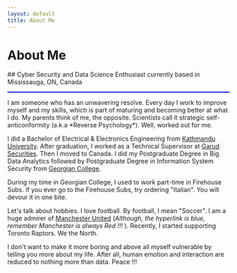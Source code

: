 ```yaml
---
layout: default
title: About Me
---
```

<div class="blurb">
	<h1>About Me</h1>
</div><!-- /.blurb -->
## Cyber Security and Data Science Enthusiast currently based in Mississauga, ON, Canada
<hr style="height:2px;border-width:0;color:blue;background-color:blue">
I am someone who has an unwavering resolve. Every day I work to improve myself and my skills, which is part of maturing and becoming better at what I do. My parents think of me, the opposite. Scientists call it strategic self-anticonformity (a.k.a *Reverse Psychology*). Well, worked out for me. 

[//]: # " When the map of [Portugal](/assets/portugal.jpg) is turned ninety degrees, it resembles [Nepal](/assets/nepal.png), the country where I was born. Would you believe me if I said, I was born in 2051? (When in Nepal, You live in the Future). Nepal follows the [Vikarami Calendar](https://en.wikipedia.org/wiki/Vikram_Samvat), which is 57 years ahead of the Gregorian Calendar. Do the math. I was born in 1994 AD. "

I did a Bachelor of Electrical & Electronics Engineering from [Kathmandu University](https://ku.edu.np/program/ung-in-electrical-and-electronics-engineering). After graduation, I worked as a Technical Supervisor at [Garud Securities](https://www.garudsecurities.com.np/). Then I moved to Canada. I did my Postgraduate Degree in Big Data Analytics followed by Postgraduate Degree in Information System Security from [Georgian College](https://www.georgiancollege.ca/). 

During my time in Georgian College, I used to work part-time in Firehouse Subs. If you ever go to the Firehouse Subs, try ordering "Italian". You will devour it in one bite.

Let's talk about hobbies. I love football. By football, I mean "Soccer". I am a huge admirer of [Manchester United](https://www.manutd.com/) (*Although, the hyperlink is blue, remember Manchester is always Red !!!* ). Recently, I started supporting Toronto Raptors. We the North. 

I don't want to make it more boring and above all myself vulnerable by telling you more about my life. After all, human emotion and interaction are reduced to nothing more than data. Peace !!! 